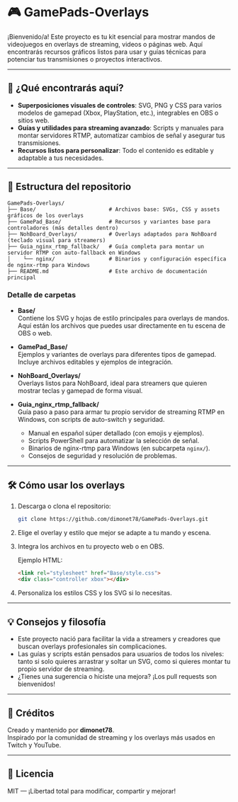 # 🎮 GamePads-Overlays

¡Bienvenido/a! Este proyecto es tu kit esencial para mostrar mandos de videojuegos en overlays de streaming, videos o páginas web. Aquí encontrarás recursos gráficos listos para usar y guías técnicas para potenciar tus transmisiones o proyectos interactivos.

---

## 🚀 ¿Qué encontrarás aquí?

- **Superposiciones visuales de controles**: SVG, PNG y CSS para varios modelos de gamepad (Xbox, PlayStation, etc.), integrables en OBS o sitios web.
- **Guías y utilidades para streaming avanzado**: Scripts y manuales para montar servidores RTMP, automatizar cambios de señal y asegurar tus transmisiones.
- **Recursos listos para personalizar**: Todo el contenido es editable y adaptable a tus necesidades.

---

## 📁 Estructura del repositorio

```
GamePads-Overlays/
├── Base/                       # Archivos base: SVGs, CSS y assets gráficos de los overlays
├── GamePad_Base/               # Recursos y variantes base para controladores (más detalles dentro)
├── NohBoard_Overlays/          # Overlays adaptados para NohBoard (teclado visual para streamers)
├── Guia_nginx_rtmp_fallback/   # Guía completa para montar un servidor RTMP con auto-fallback en Windows
│    └── nginx/                 # Binarios y configuración específica de nginx-rtmp para Windows
├── README.md                   # Este archivo de documentación principal
```

### Detalle de carpetas

- **Base/**  
  Contiene los SVG y hojas de estilo principales para overlays de mandos. Aquí están los archivos que puedes usar directamente en tu escena de OBS o web.

- **GamePad_Base/**  
  Ejemplos y variantes de overlays para diferentes tipos de gamepad. Incluye archivos editables y ejemplos de integración.

- **NohBoard_Overlays/**  
  Overlays listos para NohBoard, ideal para streamers que quieren mostrar teclas y gamepad de forma visual.

- **Guia_nginx_rtmp_fallback/**  
  Guía paso a paso para armar tu propio servidor de streaming RTMP en Windows, con scripts de auto-switch y seguridad.
  - Manual en español súper detallado (con emojis y ejemplos).
  - Scripts PowerShell para automatizar la selección de señal.
  - Binarios de nginx-rtmp para Windows (en subcarpeta `nginx/`).
  - Consejos de seguridad y resolución de problemas.

---

## 🛠️ Cómo usar los overlays

1. Descarga o clona el repositorio:
   ```bash
   git clone https://github.com/dimonet78/GamePads-Overlays.git
   ```
2. Elige el overlay y estilo que mejor se adapte a tu mando y escena.
3. Integra los archivos en tu proyecto web o en OBS.

   Ejemplo HTML:
   ```html
   <link rel="stylesheet" href="Base/style.css">
   <div class="controller xbox"></div>
   ```

4. Personaliza los estilos CSS y los SVG si lo necesitas.

---

## 💡 Consejos y filosofía

- Este proyecto nació para facilitar la vida a streamers y creadores que buscan overlays profesionales sin complicaciones.
- Las guías y scripts están pensados para usuarios de todos los niveles: tanto si solo quieres arrastrar y soltar un SVG, como si quieres montar tu propio servidor de streaming.
- ¿Tienes una sugerencia o hiciste una mejora? ¡Los pull requests son bienvenidos!

---

## 👤 Créditos

Creado y mantenido por **dimonet78**.  
Inspirado por la comunidad de streaming y los overlays más usados en Twitch y YouTube.

---

## 📄 Licencia

MIT — ¡Libertad total para modificar, compartir y mejorar!
